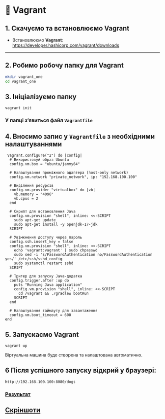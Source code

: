 # 🐶 Vagrant 

## 1. Скачуємо та встановлюємо Vagrant

- Встановлюємо **Vagrant**: https://developer.hashicorp.com/vagrant/downloads

---

## 2. Робимо робочу папку для Vagrant

```bash
mkdir vagrant_one
cd vagrant_one
```

## 3. Ініціалізуємо папку
```
vagrant init
```

### У папці з’явиться файл `Vagrantfile`

## 4. Вносимо запис у `Vagrantfile` з необхідними налаштуваннями

```
 Vagrant.configure("2") do |config|
  # Використовуй образ Ubuntu
  config.vm.box = "ubuntu/jammy64"

  # Налаштування проміжного адаптера (host-only network)
  config.vm.network "private_network", ip: "192.168.100.100"

  # Виділення ресурсів
  config.vm.provider "virtualbox" do |vb|
    vb.memory = "4096"
    vb.cpus = 2
  end

  # Скрипт для встановлення Java
  config.vm.provision "shell", inline: <<-SCRIPT
    sudo apt-get update
    sudo apt-get install -y openjdk-17-jdk
  SCRIPT

  # Увімкнення доступу через пароль
  config.ssh.insert_key = false
  config.vm.provision "shell", inline: <<-SCRIPT
    echo 'vagrant:vagrant' | sudo chpasswd
    sudo sed -i 's/PasswordAuthentication no/PasswordAuthentication yes/' /etc/ssh/sshd_config
    sudo systemctl restart sshd
  SCRIPT

  # Тригер для запуску Java-додатка
  config.trigger.after :up do
    puts "Running Java application"
    config.vm.provision "shell", inline: <<-SCRIPT
      cd /vagrant && ./gradlew bootRun
    SCRIPT
  end

  # Налаштування таймауту для завантаження
  config.vm.boot_timeout = 600
end

```
## 5. Запускаємо Vagrant

```
vagrant up
```
Віртуальна машина буде створена та налаштована автоматично.

## 6 Після успішного запуску відкрий у браузері:
```
http://192.168.100.100:8080/dogs
```
### [Результат](https://drive.google.com/file/d/1ai29nyKTu5d4c5uTrT_mZvSkeoLLZQnO/view?usp=drive_link)

## [Скріншоти](https://drive.google.com/drive/folders/1k2W8e8ewBShqrLoSq7-PmWswfYWJzb3z?usp=drive_link)
